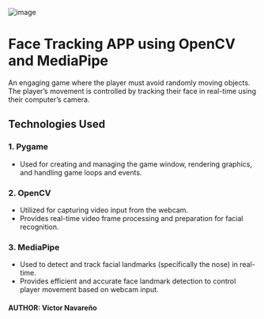 ![image](https://github.com/user-attachments/assets/ed8215b8-df8b-48a8-9b5b-86340a326f9b)

# Face Tracking APP using OpenCV and MediaPipe

An engaging game where the player must avoid randomly moving objects. The player’s movement is controlled by tracking their face in real-time using their computer’s camera.

## Technologies Used

### 1. **Pygame**

- Used for creating and managing the game window, rendering graphics, and handling game loops and events.

### 2. **OpenCV**

- Utilized for capturing video input from the webcam.
- Provides real-time video frame processing and preparation for facial recognition.

### 3. **MediaPipe**

- Used to detect and track facial landmarks (specifically the nose) in real-time.
- Provides efficient and accurate face landmark detection to control player movement based on webcam input.

#### AUTHOR: Victor Navareño

